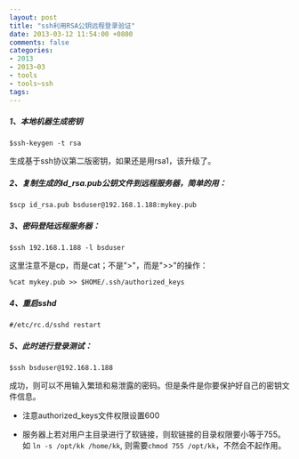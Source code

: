 ```yaml
---
layout: post
title: "ssh利用RSA公钥远程登录验证"
date: 2013-03-12 11:54:00 +0800
comments: false
categories:
- 2013
- 2013~03
- tools
- tools~ssh
tags:
---
```

##### 1、本地机器生成密钥
```
$ssh-keygen -t rsa
```
生成基于ssh协议第二版密钥，如果还是用rsa1，该升级了。
##### 2、复制生成的id_rsa.pub公钥文件到远程服务器，简单的用：
```
$scp id_rsa.pub bsduser@192.168.1.188:mykey.pub
```
##### 3、密码登陆远程服务器：
```
$ssh 192.168.1.188 -l bsduser
```
这里注意不是cp，而是cat；不是">"，而是">>"的操作：
```
%cat mykey.pub >> $HOME/.ssh/authorized_keys
```
##### 4、重启sshd
```
#/etc/rc.d/sshd restart
```
##### 5、此时进行登录测试：
```
$ssh bsduser@192.168.1.188
```
成功，则可以不用输入繁琐和易泄露的密码。但是条件是你要保护好自己的密钥文件信息。

* 注意authorized_keys文件权限设置600

* 服务器上若对用户主目录进行了软链接，则软链接的目录权限要小等于755。如 `ln -s /opt/kk /home/kk`, 则需要`chmod 755 /opt/kk`，不然会不起作用。

